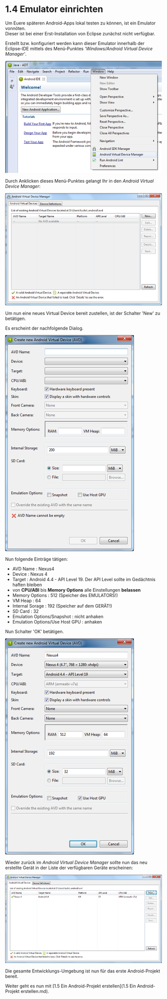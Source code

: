 # 1.4 Emulator einrichten

Um Euere späteren Android-Apps lokal testen zu können, ist ein Emulator vonnöten.  
Dieser ist bei einer Erst-Installation von Eclipse zunächst nicht verfügbar.

Erstellt bzw. konfiguriert werden kann dieser Emulator innerhalb der Eclipse-IDE mittels des Menü-Punktes _'Windows/Android Virtual Device Manager'_.

![Image](./img/1.4/1-eclipse-menu-device-manager.png?raw=true)

Durch Anklicken dieses Menü-Punktes gelangt Ihr in den _Android Virtual Device Manager_:

![Image](./img/1.4/2-android-virtual-device-manager-empty.png?raw=true)

Um nun eine neues Virtual Device bereit zustellen, ist der Schalter 'New' zu betätigen. 

Es erscheint der nachfolgende Dialog.  

![Image](./img/1.4/3-create-new-android-virtual-device-empty.png?raw=true)

Nun folgende Einträge tätigen:

- AVD Name : Nexus4
- Device : Nexus 4
- Target : Android 4.4 - API Level 19. Der API Level sollte im Gedächtnis haften bleiben
- von __CPU/ABI__ bis __Memory Options__ alle Einstellungen __belassen__
- Memory Options : 512 (Speicher des EMULATORS!)
- VM Heap : 64
- Internal Sorage : 192 (Speicher auf dem GERÄT!)
- SD Card : 32
- Emulation Options/Snapshot : nicht anhaken
- Emulation Options/Use Host GPU : anhaken
 
Nun Schalter 'OK' betätigen.

![Image](./img/1.4/3-create-new-android-virtual-device-with-nexus4.png?raw=true)

Wieder zurück im _Android Virtual Device Manager_ sollte nun das neu erstellte Gerät in der Liste der verfügbaren Geräte erscheinen: 

![Image](./img/1.4/4-android-virtual-device-manager-with-nexus4.png?raw=true)

Die gesamte Entwicklungs-Umgebung ist nun für das erste Android-Projekt bereit. 

Weiter geht es nun mit [1.5 Ein Android-Projekt erstellen](1.5 Ein Android-Projekt erstellen.md).



